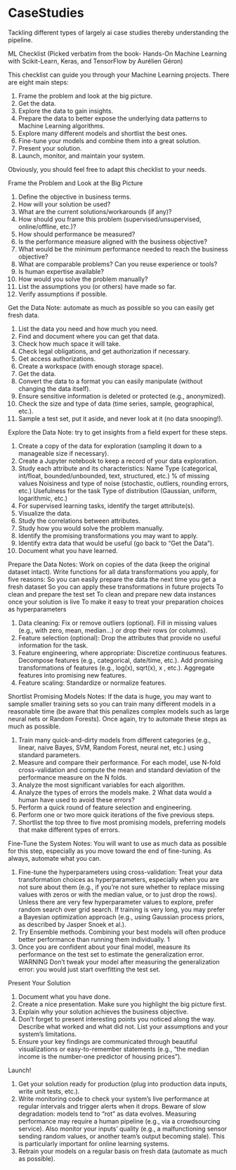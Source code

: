 # CaseStudies
Tackling different types of largely ai case studies thereby understanding the pipeline.


ML Checklist (Picked verbatim from the book- Hands-On Machine Learning with Scikit-Learn, Keras, and
TensorFlow by Aurélien Géron)

This checklist can guide you through your Machine Learning projects.
There are eight main steps:
1. Frame the problem and look at the big picture.
2. Get the data.
3. Explore the data to gain insights.
4. Prepare the data to better expose the underlying data patterns to
Machine Learning algorithms.
5. Explore many different models and shortlist the best ones.
6. Fine-tune your models and combine them into a great solution.
7. Present your solution.
8. Launch, monitor, and maintain your system.

Obviously, you should feel free to adapt this checklist to your needs.

Frame the Problem and Look at the Big
Picture
1. Define the objective in business terms.
2. How will your solution be used?
3. What are the current solutions/workarounds (if any)?
4. How should you frame this problem (supervised/unsupervised,
online/offline, etc.)?
5. How should performance be measured?
6. Is the performance measure aligned with the business objective?
7. What would be the minimum performance needed to reach the
business objective?
8. What are comparable problems? Can you reuse experience or
tools?
9. Is human expertise available?
10. How would you solve the problem manually?
11. List the assumptions you (or others) have made so far.
12. Verify assumptions if possible.

Get the Data
Note: automate as much as possible so you can easily get fresh data.
1. List the data you need and how much you need.
2. Find and document where you can get that data.
3. Check how much space it will take.
4. Check legal obligations, and get authorization if necessary.
5. Get access authorizations.
6. Create a workspace (with enough storage space).
7. Get the data.
8. Convert the data to a format you can easily manipulate (without
changing the data itself).
9. Ensure sensitive information is deleted or protected (e.g.,
anonymized).
10. Check the size and type of data (time series, sample,
geographical, etc.).
11. Sample a test set, put it aside, and never look at it (no data
snooping!).

Explore the Data
Note: try to get insights from a field expert for these steps.
1. Create a copy of the data for exploration (sampling it down to a
manageable size if necessary).
2. Create a Jupyter notebook to keep a record of your data
exploration.
3. Study each attribute and its characteristics:
Name
Type (categorical, int/float, bounded/unbounded, text,
structured, etc.)
% of missing values
Noisiness and type of noise (stochastic, outliers,
rounding errors, etc.)
Usefulness for the task
Type of distribution (Gaussian, uniform, logarithmic,
etc.)
4. For supervised learning tasks, identify the target attribute(s).
5. Visualize the data.
6. Study the correlations between attributes.
7. Study how you would solve the problem manually.
8. Identify the promising transformations you may want to apply.
9. Identify extra data that would be useful (go back to “Get the
Data”).
10. Document what you have learned.

Prepare the Data
Notes:
Work on copies of the data (keep the original dataset intact).
Write functions for all data transformations you apply, for five
reasons:
So you can easily prepare the data the next time you get a
fresh dataset
So you can apply these transformations in future projects
To clean and prepare the test set
To clean and prepare new data instances once your
solution is live
To make it easy to treat your preparation choices as
hyperparameters
1. Data cleaning:
Fix or remove outliers (optional).
Fill in missing values (e.g., with zero, mean, median…)
or drop their rows (or columns).
2. Feature selection (optional):
Drop the attributes that provide no useful information for
the task.
3. Feature engineering, where appropriate:
Discretize continuous features.
Decompose features (e.g., categorical, date/time, etc.).
Add promising transformations of features (e.g., log(x),
sqrt(x), x , etc.).
Aggregate features into promising new features.
4. Feature scaling:
Standardize or normalize features.

Shortlist Promising Models
Notes:
If the data is huge, you may want to sample smaller training sets
so you can train many different models in a reasonable time (be
aware that this penalizes complex models such as large neural
nets or Random Forests).
Once again, try to automate these steps as much as possible.
1. Train many quick-and-dirty models from different categories
(e.g., linear, naive Bayes, SVM, Random Forest, neural net, etc.)
using standard parameters.
2. Measure and compare their performance.
For each model, use N-fold cross-validation and compute
the mean and standard deviation of the performance
measure on the N folds.
3. Analyze the most significant variables for each algorithm.
4. Analyze the types of errors the models make.
2
What data would a human have used to avoid these
errors?
5. Perform a quick round of feature selection and engineering.
6. Perform one or two more quick iterations of the five previous
steps.
7. Shortlist the top three to five most promising models, preferring
models that make different types of errors.

Fine-Tune the System
Notes:
You will want to use as much data as possible for this step,
especially as you move toward the end of fine-tuning.
As always, automate what you can.
1. Fine-tune the hyperparameters using cross-validation:
Treat your data transformation choices as
hyperparameters, especially when you are not sure about
them (e.g., if you’re not sure whether to replace missing
values with zeros or with the median value, or to just
drop the rows).
Unless there are very few hyperparameter values to
explore, prefer random search over grid search. If
training is very long, you may prefer a Bayesian
optimization approach (e.g., using Gaussian process
priors, as described by Jasper Snoek et al.).
2. Try Ensemble methods. Combining your best models will often
produce better performance than running them individually.
1
3. Once you are confident about your final model, measure its
performance on the test set to estimate the generalization error.
WARNING
Don’t tweak your model after measuring the generalization error: you would just
start overfitting the test set.

Present Your Solution
1. Document what you have done.
2. Create a nice presentation.
Make sure you highlight the big picture first.
3. Explain why your solution achieves the business objective.
4. Don’t forget to present interesting points you noticed along the
way.
Describe what worked and what did not.
List your assumptions and your system’s limitations.
5. Ensure your key findings are communicated through beautiful
visualizations or easy-to-remember statements (e.g., “the median
income is the number-one predictor of housing prices”).

Launch!
1. Get your solution ready for production (plug into production data
inputs, write unit tests, etc.).
2. Write monitoring code to check your system’s live performance at
regular intervals and trigger alerts when it drops.
Beware of slow degradation: models tend to “rot” as data
evolves.
Measuring performance may require a human pipeline
(e.g., via a crowdsourcing service).
Also monitor your inputs’ quality (e.g., a malfunctioning
sensor sending random values, or another team’s output
becoming stale). This is particularly important for online
learning systems.
3. Retrain your models on a regular basis on fresh data (automate as
much as possible).
